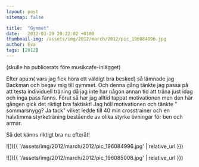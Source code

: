```yaml
---
layout: post
sitemap: false

title:  "Gymmet"
date:   2012-03-29 20:22:02 +0100
thumbnail-img: /assets/img/2012/march/2012/pic_196084996.jpg
author: Eva
tags: [2012]
---
```


(skulle ha publicerats före musikcafe-inlägget) 

Efter apu:n( vars jag fick höra ett väldigt bra besked) så lämnade jag Backman och begav mig till gymmet. Och denna gång tänkte jag passa på att testa individuell träning då jag inte har någon annan tid att träna just idag och inga pass fanns. Förut så har jag alltid tappat motivationen men den här gången gick det riktigt bra faktiskt! Jag höll motivationen och tänkte " sommarsnygg? Ja tack" vilket ledde till 40 min crosstrainer och en halvtimma styrketräning bestående av olika styrke övningar för ben och armar. 

Så det känns riktigt bra nu efteråt!

![]({{ '/assets/img/2012/march/2012/pic_196084996.jpg'  | relative_url }})

![]({{ '/assets/img/2012/march/2012/pic_196085008.jpg'  | relative_url }})

